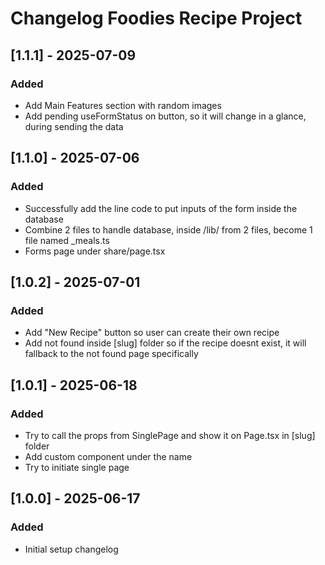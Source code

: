 # Changelog Foodies Recipe Project

## [1.1.1] - 2025-07-09

### Added

- Add Main Features section with random images
- Add pending useFormStatus on button, so it will change in a glance, during sending the data

## [1.1.0] - 2025-07-06

### Added

- Successfully add the line code to put inputs of the form inside the database
- Combine 2 files to handle database, inside /lib/ from 2 files, become 1 file named \_meals.ts
- Forms page under share/page.tsx

## [1.0.2] - 2025-07-01

### Added

- Add "New Recipe" button so user can create their own recipe
- Add not found inside [slug] folder so if the recipe doesnt exist, it will fallback to the not found page specifically

## [1.0.1] - 2025-06-18

### Added

- Try to call the props from SinglePage and show it on Page.tsx in [slug] folder
- Add custom component under the name <SinglePage />
- Try to initiate single page

## [1.0.0] - 2025-06-17

### Added

- Initial setup changelog
